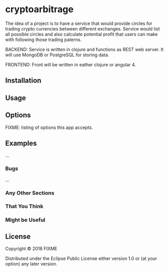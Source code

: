 # cryptoarbitrage

The idea of a project is to have a service that would provide circles for trading crypto currencies between different exchanges.
Service would list all possible circles and also calculate potential profit that users can make with following those trading paterns.

BACKEND: Service is written in clojure and functions as REST web server. It will use MongoDB or PostgreSQL for storing data.

FRONTEND: Front will be written in eather clojure or angular 4.


## Installation



## Usage



## Options

FIXME: listing of options this app accepts.

## Examples

...

### Bugs

...

### Any Other Sections
### That You Think
### Might be Useful

## License

Copyright © 2018 FIXME

Distributed under the Eclipse Public License either version 1.0 or (at
your option) any later version.
